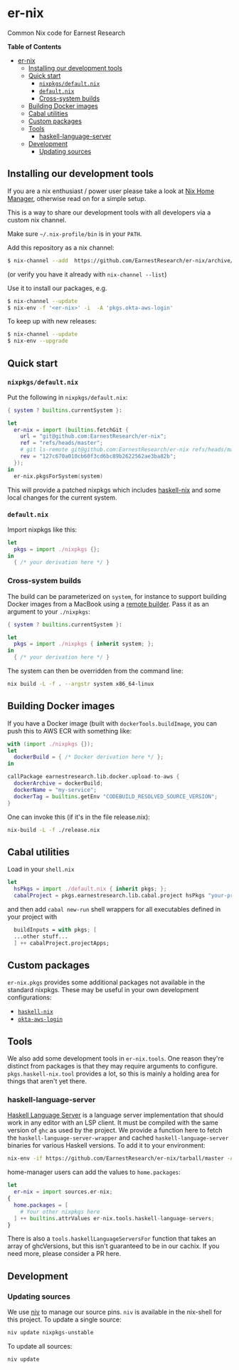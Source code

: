# er-nix

Common Nix code for Earnest Research

<!-- markdown-toc start - Don't edit this section. Run M-x markdown-toc-refresh-toc -->
**Table of Contents**

- [er-nix](#er-nix)
    - [Installing our development tools](#installing-our-development-tools)
    - [Quick start](#quick-start)
        - [`nixpkgs/default.nix`](#nixpkgsdefaultnix)
        - [`default.nix`](#defaultnix)
        - [Cross-system builds](#cross-system-builds)
    - [Building Docker images](#building-docker-images)
    - [Cabal utilities](#cabal-utilities)
    - [Custom packages](#custom-packages)
    - [Tools](#tools)
        - [haskell-language-server](#haskell-language-server)
    - [Development](#development)
        - [Updating sources](#updating-sources)

<!-- markdown-toc end -->

## Installing our development tools

If you are a nix enthusiast / power user please take a look at [Nix Home Manager](https://nixos.wiki/wiki/Home_Manager), otherwise read on for a simple setup.

This is a way to share our development tools with all developers via a custom nix channel.

Make sure `~/.nix-profile/bin` is in your `PATH`.

Add this repository as a nix channel:

```bash
$ nix-channel --add  https://github.com/EarnestResearch/er-nix/archive/master.tar.gz er-nix
```
(or verify you have it already with `nix-channel --list`)

Use it to install our packages, e.g.
```bash
$ nix-channel --update
$ nix-env -f '<er-nix>' -i  -A 'pkgs.okta-aws-login'
```

To keep up with new releases:

```bash
$ nix-channel --update
$ nix-env --upgrade
```

## Quick start

### `nixpkgs/default.nix`

Put the following in `nixpkgs/default.nix`:

```nix
{ system ? builtins.currentSystem }:

let
  er-nix = import (builtins.fetchGit {
    url = "git@github.com:EarnestResearch/er-nix";
    ref = "refs/heads/master";
    # git ls-remote git@github.com:EarnestResearch/er-nix refs/heads/master | awk '{ print "rev = \""$1"\";" }'
    rev = "127c670a010cb60f3cd6bc89b2622562ae3ba82b";
  });
in
  er-nix.pkgsForSystem(system)
```

This will provide a patched nixpkgs which includes [haskell-nix](https://github.com/input-output-hk/haskell.nix) and some local changes for the current system.

### `default.nix`

Import nixpkgs like this:

```nix
let
  pkgs = import ./nixpkgs {};
in
  { /* your derivation here */ }
```

### Cross-system builds

The build can be parameterized on `system`, for instance to support building Docker images from a MacBook using a [remote builder](https://github.com/LnL7/nix-docker/#running-as-a-remote-builder).  Pass it as an argument to your `./nixpkgs`:

```nix
{ system ? builtins.currentSystem }:

let
  pkgs = import ./nixpkgs { inherit system; };
in
  { /* your derivation here */ }
```

The system can then be overridden from the command line:

```sh
nix build -L -f . --argstr system x86_64-linux
```

## Building Docker images

If you have a Docker image (built with `dockerTools.buildImage`, you can push this to AWS ECR with something like:

```nix
with (import ./nixpkgs {});
let
  dockerBuild = { /* Docker derivation here */ };
in

callPackage earnestresearch.lib.docker.upload-to-aws {
  dockerArchive = dockerBuild;
  dockerName = "my-service";
  dockerTag = builtins.getEnv "CODEBUILD_RESOLVED_SOURCE_VERSION";
}
```

One can invoke this (if it's in the file release.nix):

```sh
nix-build -L -f ./release.nix
```

## Cabal utilities

Load in your `shell.nix`

```nix
let
  hsPkgs = import ./default.nix { inherit pkgs; };
  cabalProject = pkgs.earnestresearch.lib.cabal.project hsPkgs "your-project-name";
```

and then add `cabal new-run` shell wrappers for all executables defined in your project with

```nix
  buildInputs = with pkgs; [
  ...other stuff...
  ] ++ cabalProject.projectApps;
```

## Custom packages

`er-nix.pkgs` provides some additional packages not available in the standard nixpkgs.  These may be useful in your own development configurations:

* [`haskell-nix`](https://input-output-hk.github.io/haskell.nix/)
* [`okta-aws-login`](https://github.com/EarnestResearch/okta-aws-login)

## Tools

We also add some development tools in `er-nix.tools`.
One reason they're distinct from packages is that they may require arguments to configure.
`pkgs.haskell-nix.tool` provides a lot, so this is mainly a holding area for things that aren't yet there.

### haskell-language-server

[Haskell Language Server](https://github.com/haskell/haskell-language-server) is a language server implementation that should work in any editor with an LSP client.
It must be compiled with the same version of `ghc` as used by the project.
We provide a function here to fetch the `haskell-language-server-wrapper` and cached `haskell-language-server` binaries for various Haskell versions.
To add it to your environment:

```sh
nix-env -if https://github.com/EarnestResearch/er-nix/tarball/master -A tools.haskell-language-servers
```

home-manager users can add the values to `home.packages`:

```nix
let
  er-nix = import sources.er-nix;
{
  home.packages = [
    # Your other nixpkgs here
  ] ++ builtins.attrValues er-nix.tools.haskell-language-servers;
}
```

There is also a `tools.haskellLanguageServersFor` function that takes an array of ghcVersions, but this isn't guaranteed to be in our cachix.
If you need more, please consider a PR here.

## Development

### Updating sources

We use [niv](https://github.com/nmattia/niv) to manage our source pins.  `niv` is available in the nix-shell for this project.  To update a single source:

```sh
niv update nixpkgs-unstable
```

To update all sources:

```sh
niv update
```
